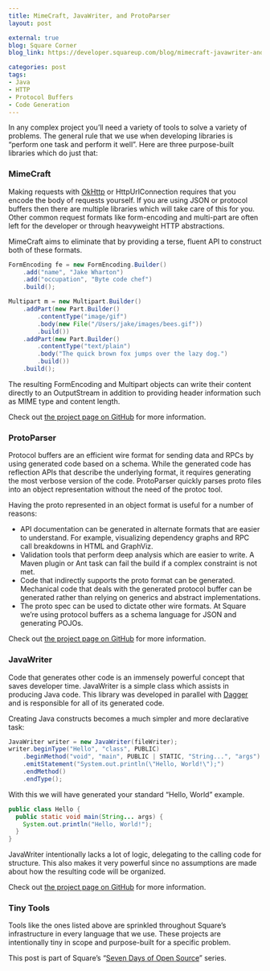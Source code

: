 ```yaml
---
title: MimeCraft, JavaWriter, and ProtoParser
layout: post

external: true
blog: Square Corner
blog_link: https://developer.squareup.com/blog/mimecraft-javawriter-and-protoparser

categories: post
tags:
- Java
- HTTP
- Protocol Buffers
- Code Generation
---
```


In any complex project you’ll need a variety of tools to solve a variety of problems. The general rule that we use when developing libraries is “perform one task and perform it well”. Here are three purpose-built libraries which do just that:


### MimeCraft

Making requests with [OkHttp](http://square.github.io/okhttp/) or HttpUrlConnection requires that you encode the body of requests yourself. If you are using JSON or protocol buffers then there are multiple libraries which will take care of this for you. Other common request formats like form-encoding and multi-part are often left for the developer or through heavyweight HTTP abstractions.

MimeCraft aims to eliminate that by providing a terse, fluent API to construct both of these formats.

```java
FormEncoding fe = new FormEncoding.Builder()
    .add("name", "Jake Wharton")
    .add("occupation", "Byte code chef")
    .build();

Multipart m = new Multipart.Builder()
    .addPart(new Part.Builder()
        .contentType("image/gif")
        .body(new File("/Users/jake/images/bees.gif"))
        .build())
    .addPart(new Part.Builder()
        .contentType("text/plain")
        .body("The quick brown fox jumps over the lazy dog.")
        .build())
    .build();
```

The resulting FormEncoding and Multipart objects can write their content directly to an OutputStream in addition to providing header information such as MIME type and content length.

Check out [the project page on GitHub](https://github.com/square/mimecraft) for more information.


### ProtoParser

Protocol buffers are an efficient wire format for sending data and RPCs by using generated code based on a schema. While the generated code has reflection APIs that describe the underlying format, it requires generating the most verbose version of the code. ProtoParser quickly parses proto files into an object representation without the need of the protoc tool.

Having the proto represented in an object format is useful for a number of reasons:

* API documentation can be generated in alternate formats that are easier to understand. For example, visualizing dependency graphs and RPC call breakdowns in HTML and GraphViz.
* Validation tools that perform deep analysis which are easier to write. A Maven plugin or Ant task can fail the build if a complex constraint is not met.
* Code that indirectly supports the proto format can be generated. Mechanical code that deals with the generated protocol buffer can be generated rather than relying on generics and abstract implementations.
* The proto spec can be used to dictate other wire formats. At Square we’re using protocol buffers as a schema language for JSON and generating POJOs.

Check out [the project page on GitHub](https://github.com/square/protoparser) for more information.


### JavaWriter

Code that generates other code is an immensely powerful concept that saves developer time. JavaWriter is a simple class which assists in producing Java code. This library was developed in parallel with [Dagger](http://square.github.io/dagger/) and is responsible for all of its generated code.

Creating Java constructs becomes a much simpler and more declarative task:

```java
JavaWriter writer = new JavaWriter(fileWriter);
writer.beginType("Hello", "class", PUBLIC)
    .beginMethod("void", "main", PUBLIC | STATIC, "String...", "args")
    .emitStatement("System.out.println(\"Hello, World!\");")
    .endMethod()
    .endType();
```

With this we will have generated your standard “Hello, World” example.

```java
public class Hello {
  public static void main(String... args) {
    System.out.println("Hello, World!");
  }
}
```

JavaWriter intentionally lacks a lot of logic, delegating to the calling code for structure. This also makes it very powerful since no assumptions are made about how the resulting code will be organized.

Check out [the project page on GitHub](https://github.com/square/javawriter) for more information.


### Tiny Tools

Tools like the ones listed above are sprinkled throughout Square’s infrastructure in every language that we use. These projects are intentionally tiny in scope and purpose-built for a specific problem.

This post is part of Square’s “[Seven Days of Open Source](https://corner.squareup.com/2013/05/seven-days-of-open-source.html)” series.